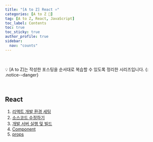 ```yaml
---
title: "[A to Z] React ⚛️"
categories: [A to Z 📌]
tag: [A to Z, React, JavaScript]
toc_label: Contents
toc: true
toc_sticky: true
author_profile: true
sidebar:
  nav: "counts"
---
```


<br>

💡 [A to Z]는 작성한 포스팅을 순서대로 복습할 수 있도록 정리한 시리즈입니다.
{: .notice--danger}

<br>

## React

1. [리액트 개발 환경 세팅](https://mynamesieun.github.io/react/%EB%A6%AC%EC%95%A1%ED%8A%B8-%EA%B0%9C%EB%B0%9C-%ED%99%98%EA%B2%BD-%EC%84%B8%ED%8C%85/)
2. [소스코드 수정하기](https://mynamesieun.github.io/react/%EC%86%8C%EC%8A%A4%EC%BD%94%EB%93%9C-%EC%88%98%EC%A0%95%ED%95%98%EA%B8%B0/)
3. [개발 서버 실행 및 빌드](https://mynamesieun.github.io/react/%EA%B0%9C%EB%B0%9C-%EC%84%9C%EB%B2%84-%EC%8B%A4%ED%96%89-%EB%B0%8F-%EB%B9%8C%EB%93%9C/)
4. [Component](https://mynamesieun.github.io/react/Component/)
5. [props](https://mynamesieun.github.io/react/props/)
